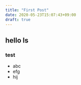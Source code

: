 ```yaml
---
title: "First Post"
date: 2020-05-23T15:07:43+09:00
draft: true
---
```


## hello ls

### test

- abc
- efg
- hij

